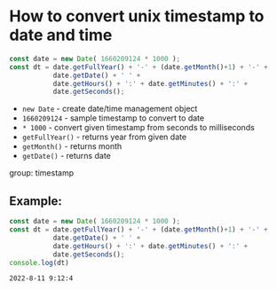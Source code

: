 # How to convert unix timestamp to date and time

```js
const date = new Date( 1660209124 * 1000 );
const dt = date.getFullYear() + '-' + (date.getMonth()+1) + '-' +
           date.getDate() + ' ' +
           date.getHours() + ':' + date.getMinutes() + ':' +
           date.getSeconds();
```

- `new Date` - create date/time management object
- `1660209124` - sample timestamp to convert to date
- `* 1000` - convert given timestamp from seconds to milliseconds
- `getFullYear()` - returns year from given date
- `getMonth()` - returns month
- `getDate()` - returns date

group: timestamp

## Example: 
```js
const date = new Date( 1660209124 * 1000 );
const dt = date.getFullYear() + '-' + (date.getMonth()+1) + '-' +
           date.getDate() + ' ' +
           date.getHours() + ':' + date.getMinutes() + ':' +
           date.getSeconds();
console.log(dt)
```
```
2022-8-11 9:12:4

```

